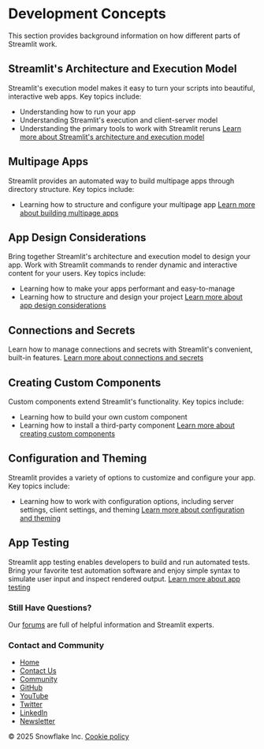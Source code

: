 # Development Concepts
This section provides background information on how different parts of Streamlit work.

## Streamlit's Architecture and Execution Model
Streamlit's execution model makes it easy to turn your scripts into beautiful, interactive web apps. Key topics include:
* Understanding how to run your app
* Understanding Streamlit's execution and client-server model
* Understanding the primary tools to work with Streamlit reruns
[Learn more about Streamlit's architecture and execution model](/develop/concepts/architecture)

## Multipage Apps
Streamlit provides an automated way to build multipage apps through directory structure. Key topics include:
* Learning how to structure and configure your multipage app
[Learn more about building multipage apps](/develop/concepts/multipage-apps)

## App Design Considerations
Bring together Streamlit's architecture and execution model to design your app. Work with Streamlit commands to render dynamic and interactive content for your users. Key topics include:
* Learning how to make your apps performant and easy-to-manage
* Learning how to structure and design your project
[Learn more about app design considerations](/develop/concepts/design)

## Connections and Secrets
Learn how to manage connections and secrets with Streamlit's convenient, built-in features.
[Learn more about connections and secrets](/develop/concepts/connections)

## Creating Custom Components
Custom components extend Streamlit's functionality. Key topics include:
* Learning how to build your own custom component
* Learning how to install a third-party component
[Learn more about creating custom components](/develop/concepts/custom-components)

## Configuration and Theming
Streamlit provides a variety of options to customize and configure your app. Key topics include:
* Learning how to work with configuration options, including server settings, client settings, and theming
[Learn more about configuration and theming](/develop/concepts/configuration)

## App Testing
Streamlit app testing enables developers to build and run automated tests. Bring your favorite test automation software and enjoy simple syntax to simulate user input and inspect rendered output.
[Learn more about app testing](/develop/concepts/app-testing)

### Still Have Questions?
Our [forums](https://discuss.streamlit.io) are full of helpful information and Streamlit experts.

### Contact and Community
* [Home](/)
* [Contact Us](mailto:hello@streamlit.io?subject=Contact%20from%20documentation%20)
* [Community](https://discuss.streamlit.io)
* [GitHub](https://github.com/streamlit)
* [YouTube](https://www.youtube.com/channel/UC3LD42rjj-Owtxsa6PwGU5Q)
* [Twitter](https://twitter.com/streamlit)
* [LinkedIn](https://www.linkedin.com/company/streamlit)
* [Newsletter](https://info.snowflake.com/streamlit-newsletter-sign-up.html)

&copy; 2025 Snowflake Inc. [Cookie policy](/)